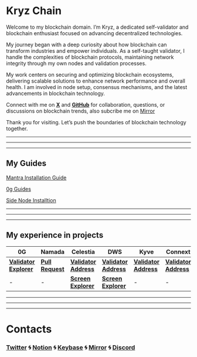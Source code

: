 # Kryz Chain

Welcome to my blockchain domain. I’m Kryz, a dedicated self-validator and blockchain enthusiast focused on advancing decentralized technologies.

My journey began with a deep curiosity about how blockchain can transform industries and empower individuals. As a self-taught validator, I handle the complexities of blockchain protocols, maintaining network integrity through my own nodes and validation processes.

My work centers on securing and optimizing blockchain ecosystems, delivering scalable solutions to enhance network performance and overall health. I am involved in node setup, consensus mechanisms, and the latest advancements in blockchain technology.

Connect with me on [**X**](https://x.com/kryz_chain) and [**GitHub**](https://github.com/kryz-chain) for collaboration, questions, or discussions on blockchain trends, also subcribe me on [Mirror](https://mirror.xyz/0x34f663B5d47D18498e903f8581CB34D85737f5DD)

Thank you for visiting. Let’s push the boundaries of blockchain technology together.

---

---

---

## My Guides

[Mantra Installation Guide](https://www.notion.so/Mantra-Installation-Guide-4b420c047e8643b58fc8c9c8c34d01d2?pvs=21)

[0g Guides](https://www.notion.so/0g-Guides-e3cb5e0ff1ac44be8db17b775ccddccb?pvs=21)

[Side Node Installtion](https://www.notion.so/Side-Node-Installtion-7e2c46226ebd47ab98d2d9f000a07f2c?pvs=21)

---

---

---

## My experience in projects

| **0G** | **Namada** | **Celestia** | **DWS** | **Kyve** | **Connext** | **Sei** | **Sui** | **Babylon** | **Avalanche** |
| --- | --- | --- | --- | --- | --- | --- | --- | --- | --- |
| [**Validator Explorer**](https://testnet.0g.explorers.guru/validator/0gvaloper10fyu2x6jdn7xdagnklq5q3ytnjsv3wzaxt40kj) | [**Pull Request**](https://github.com/anoma/namada-testnets/pull/2975) | [**Validator Address**](https://www.notion.so/Validator-Addresses-6c43b5b88fb842dfab9ec88bd1b67856?pvs=21) | [**Validator Address**](https://www.notion.so/Validator-Addresses-6c43b5b88fb842dfab9ec88bd1b67856?pvs=21) | [**Validator Address**](https://www.notion.so/Validator-Addresses-6c43b5b88fb842dfab9ec88bd1b67856?pvs=21) | [**Validator Address**](https://www.notion.so/Validator-Addresses-6c43b5b88fb842dfab9ec88bd1b67856?pvs=21) | [**Validator Address**](https://www.notion.so/Validator-Addresses-6c43b5b88fb842dfab9ec88bd1b67856?pvs=21) | - | [**Pull Request**](https://github.com/babylonchain/networks/pull/356) | - |
| - | - | **[Screen Explorer](https://www.notion.so/Image-explorers-9df7ba4e54b2490ba3fe6d22a9b9fff2?pvs=21)** | **[Screen Explorer](https://www.notion.so/Image-explorers-9df7ba4e54b2490ba3fe6d22a9b9fff2?pvs=21)** | - | - | **[Screen Explorer](https://www.notion.so/Image-explorers-9df7ba4e54b2490ba3fe6d22a9b9fff2?pvs=21)** | [**Screen Explorer**](https://www.notion.so/Image-explorers-9df7ba4e54b2490ba3fe6d22a9b9fff2?pvs=21) | - | [**Screen Explorer**](https://www.notion.so/Image-explorers-9df7ba4e54b2490ba3fe6d22a9b9fff2?pvs=21) |

---

---

---

# Contacts

### [Twitter](https://x.com/kryz_chain) 🌀 [Notion](https://kryz-chain.notion.site/Kryz-Chain-1124994767164ba29d8df43dbaccabb3) 🌀 [Keybase](https://keybase.io/kryz_oldman) 🌀 [Mirror](https://mirror.xyz/0x34f663B5d47D18498e903f8581CB34D85737f5DD) 🌀 [Discord](https://discord.com/users/960302299597635704)
